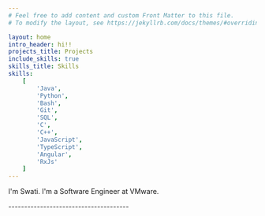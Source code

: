 ```yaml
---
# Feel free to add content and custom Front Matter to this file.
# To modify the layout, see https://jekyllrb.com/docs/themes/#overriding-theme-defaults

layout: home
intro_header: hi!!
projects_title: Projects
include_skills: true
skills_title: Skills
skills:
    [
        'Java',
        'Python',
        'Bash',
        'Git',
        'SQL',
        'C',
        'C++',
        'JavaScript',
        'TypeScript',
        'Angular',
        'RxJs'
    ]
---
```


I'm Swati. I'm a Software Engineer at VMware.

\-\-\-\-\-\-\-\-\-\-\-\-\-\-\-\-\-\-\-\-\-\-\-\-\-\-\-\-\-\-\-\-\-\-\-\-\-\-
